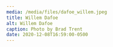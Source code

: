 ```yaml
---
media: /media/files/dafoe_willem.jpeg
title: Willem Dafoe
alt: Willem Dafoe
caption: Photo by Brad Trent
date: 2020-12-08T16:59:00-0500
---
```


